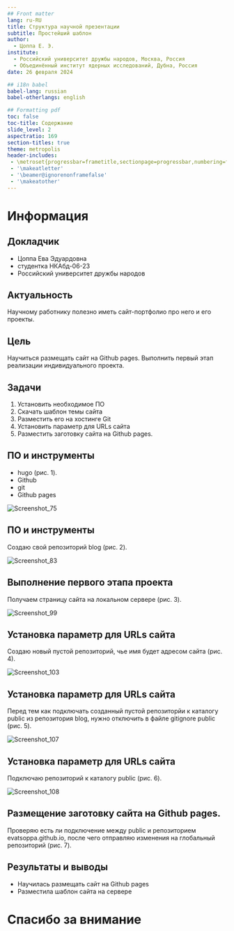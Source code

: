 ```yaml
---
## Front matter
lang: ru-RU
title: Структура научной презентации
subtitle: Простейший шаблон
author:
  - Цоппа Е. Э.
institute:
  - Российский университет дружбы народов, Москва, Россия
  - Объединённый институт ядерных исследований, Дубна, Россия
date: 26 февраля 2024

## i18n babel
babel-lang: russian
babel-otherlangs: english

## Formatting pdf
toc: false
toc-title: Содержание
slide_level: 2
aspectratio: 169
section-titles: true
theme: metropolis
header-includes:
 - \metroset{progressbar=frametitle,sectionpage=progressbar,numbering=fraction}
 - '\makeatletter'
 - '\beamer@ignorenonframefalse'
 - '\makeatother'
---
```


# Информация

## Докладчик

  * Цоппа Ева Эдуардовна
  * студентка НКАбд-06-23
  * Российский университет дружбы народов

## Актуальность

Научному работнику полезно иметь сайт-портфолио про него и его проекты.

## Цель

Научиться размещать сайт на Github pages. Выполнить первый этап реализации индивидуального проекта.

## Задачи

1. Установить необходимое ПО
2. Скачать шаблон темы сайта
3. Разместить его на хостинге Git
4. Установить параметр для URLs сайта
5. Разместить заготовку сайта на Github pages.


## ПО и инструменты

- hugo (рис. 1).
- Github
- git
- Github pages

![Screenshot_75](https://github.com/evatsoppa/study_2023-2024_arh-pc/assets/145338773/2d431d71-5fef-4831-b20d-c5ae2fd7f522)

## ПО и инструменты

Создаю свой репозиторий blog (рис. 2).

![Screenshot_83](https://github.com/evatsoppa/study_2023-2024_arh-pc/assets/145338773/5756e9a0-4e0b-4111-941e-c7c410a3d80b)

## Выполнение первого этапа проекта

Получаем страницу сайта на локальном сервере (рис. 3).

![Screenshot_99](https://github.com/evatsoppa/study_2023-2024_os-intro/assets/145338773/7474c11a-2020-4ae7-bfaa-063a8e98ce82)

## Установка параметр для URLs сайта

Создаю новый пустой репозиторий, чье имя будет адресом сайта (рис. 4).

![Screenshot_103](https://github.com/evatsoppa/study_2023-2024_os-intro/assets/145338773/b9a51214-3896-4622-bdd4-c159834c7c63)

## Установка параметр для URLs сайта

Перед тем как подключать созданный пустой репозиторйи к каталогу public из репозитория blog, нужно отключить в файле gitignore publiс (рис. 5).

![Screenshot_107](https://github.com/evatsoppa/study_2023-2024_os-intro/assets/145338773/82a3416d-daa9-4f3f-961b-29228ee2c41c)

## Установка параметр для URLs сайта

Подключаю репозиторий к каталогу public (рис. 6).

![Screenshot_108](https://github.com/evatsoppa/study_2023-2024_os-intro/assets/145338773/05bbaf22-f4cc-4137-a164-213de053354e)

## Размещение заготовку сайта на Github pages.

Проверяю есть ли подключение между public и репозиторием evatsoppa.github.io, после чего отправляю изменения на глобальный репозиторий (рис. 7).




## Результаты и выводы

- Научилась размещать сайт на Github pages
- Разместила шаблон сайта на сервере

# Спасибо за внимание
